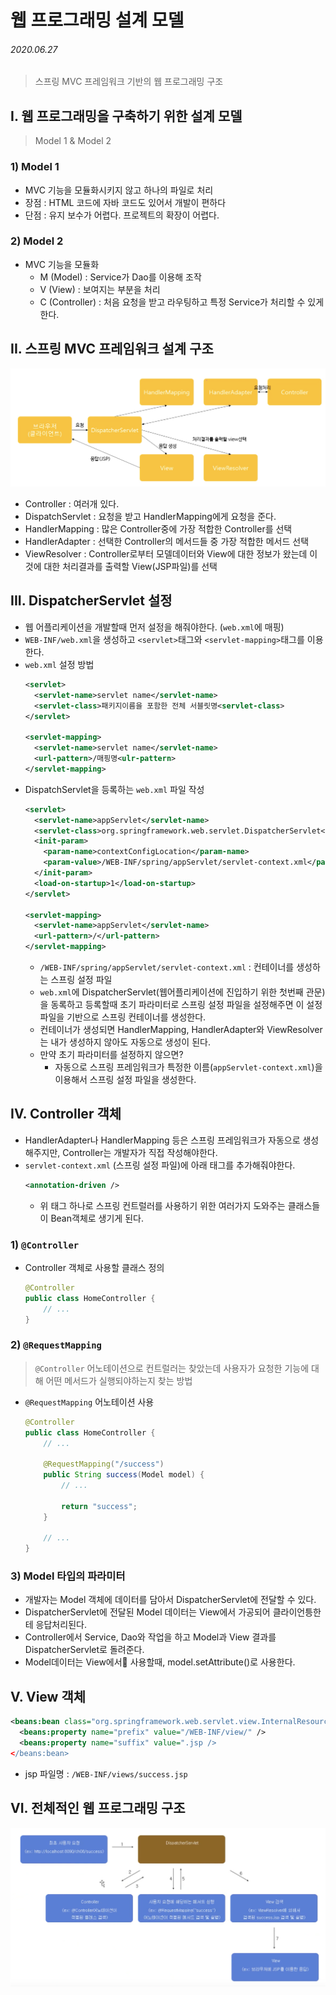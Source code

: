 # 웹 프로그래밍 설계 모델

###### 2020.06.27

> 스프링 MVC 프레임워크 기반의 웹 프로그래밍 구조

## I. 웹 프로그래밍을 구축하기 위한 설계 모델
> Model 1 & Model 2
### 1) Model 1
- MVC 기능을 모듈화시키지 않고 하나의 파일로 처리
- 장점 : HTML 코드에 자바 코드도 있어서 개발이 편하다
- 단점 : 유지 보수가 어렵다. 프로젝트의 확장이 어렵다.

### 2) Model 2
- MVC 기능을 모듈화
  - M (Model) : Service가 Dao를 이용해 조작
  - V (View) : 보여지는 부분을 처리
  - C (Controller) : 처음 요청을 받고 라우팅하고 특정 Service가 처리할 수 있게 한다.

## II. 스프링 MVC 프레임워크 설계 구조
![](assets/Screen%20Shot%202020-06-27%20at%203.22.28%20PM.png)
- Controller : 여러개 있다.
- DispatchServlet : 요청을 받고 HandlerMapping에게 요청을 준다.
- HandlerMapping : 많은 Controller중에 가장 적합한 Controller를 선택
- HandlerAdapter : 선택한 Controller의 메서드들 중 가장 적합한 메서드 선택
- ViewResolver : Controller로부터 모델데이터와 View에 대한 정보가 왔는데 이 것에 대한 처리결과를 출력할 View(JSP파일)를 선택

## III. DispatcherServlet 설정
- 웹 어플리케이션을 개발할때 먼저 설정을 해줘야한다. (`web.xml`에 매핑)
- `WEB-INF/web.xml`을 생성하고 `<servlet>`태그와 `<servlet-mapping>`태그를 이용한다.
- `web.xml` 설정 방법
  ```xml
  <servlet>
    <servlet-name>servlet name</servlet-name>
    <servlet-class>패키지이름을 포함한 전체 서블릿명<servlet-class>
  </servlet>

  <servlet-mapping>
    <servlet-name>servlet name</servlet-name>
    <url-pattern>/매핑명<ulr-pattern> 
  </servlet-mapping>
  ```
- DispatchServlet을 등록하는 `web.xml` 파일 작성
  ```xml
  <servlet>
    <servlet-name>appServlet</servlet-name>
    <servlet-class>org.springframework.web.servlet.DispatcherServlet</servlet-class>
    <init-param>
      <param-name>contextConfigLocation</param-name>
      <param-value>/WEB-INF/spring/appServlet/servlet-context.xml</param-value>
    </init-param>
    <load-on-startup>1</load-on-startup>
  </servlet>

  <servlet-mapping>
    <servlet-name>appServlet</servlet-name>
    <url-pattern>/</url-pattern>
  </servlet-mapping>
  ```
  - `/WEB-INF/spring/appServlet/servlet-context.xml` : 컨테이너를 생성하는 스프링 설정 파일
  - `web.xml`에 DispatcherServlet(웹어플리케이션에 진입하기 위한 첫번째 관문)을 동록하고 등록할때 초기 파라미터로 스프링 설정 파일을 설정해주면 이 설정 파일을 기반으로 스프링 컨테이너를 생성한다.
  - 컨테이너가 생성되면 HandlerMapping, HandlerAdapter와 ViewResolver는 내가 생성하지 않아도 자동으로 생성이 된다.
  - 만약 초기 파라미터를 설정하지 않으면?
    - 자동으로 스프링 프레임워크가 특정한 이름(`appServlet-context.xml`)을 이용해서 스프링 설정 파일을 생성한다.

## IV. Controller 객체
- HandlerAdapter나 HandlerMapping 등은 스프링 프레임워크가 자동으로 생성해주지만, Controller는 개발자가 직접 작성해야한다.
- `servlet-context.xml` (스프링 설정 파일)에 아래 태그를 추가해줘야한다.
  ```xml
  <annotation-driven />
  ````
  - 위 태그 하나로 스프링 컨트럴러를 사용하기 위한 여러가지 도와주는 클래스들이 Bean객체로 생기게 된다.

### 1) `@Controller`
- Controller 객체로 사용할 클래스 정의
  ```java
  @Controller
  public class HomeController {
      // ...
  }
  ```

### 2) `@RequestMapping`
> `@Controller` 어노테이션으로 컨트럴러는 찾았는데 사용자가 요청한 기능에 대해 어떤 메서드가 실행되야하는지 찾는 방법
- `@RequestMapping` 어노테이션 사용
  ```java
  @Controller
  public class HomeController {
      // ...

      @RequestMapping("/success")
      public String success(Model model) {
          // ...

          return "success";
      }

      // ...
  }
  ```

### 3) Model 타입의 파라미터
- 개발자는 Model 객체에 데이터를 담아서 DispatcherServlet에 전달할 수 있다.
- DispatcherServlet에 전달된 Model 데이터는 View에서 가공되어 클라이언틍한테 응답처리된다.
- Controller에서 Service, Dao와 작업을 하고 Model과 View 결과를 DispatcherServlet로 돌려준다.
- Model데이터는 View에서 사용할때, model.setAttribute()로 사용한다.


## V. View 객체
```xml
<beans:bean class="org.springframework.web.servlet.view.InternalResourceViewResolver">
  <beans:property name="prefix" value="/WEB-INF/view/" />
  <beans:property name="suffix" value=".jsp />
</beans:bean>
```
- jsp 파일명 : `/WEB-INF/views/success.jsp`

## VI. 전체적인 웹 프로그래밍 구조
![](assets/Screen%20Shot%202020-06-27%20at%204.10.31%20PM.png)